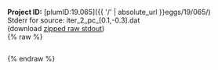 **Project ID:** [plumID:19.065]({{ '/' | absolute_url }}eggs/19/065/)  
Stderr for source:  iter_2_pc_[0.1,-0.3].dat   
(download [zipped raw stdout](iter_2_pc_[0.1,-0.3].dat.plumed_master.stdout.txt.zip))  
{% raw %}
<pre>
</pre>
{% endraw %}
